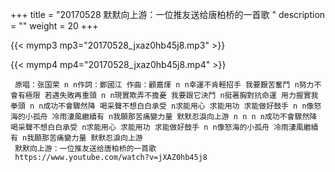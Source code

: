+++
title = "20170528  默默向上游：一位推友送给唐柏桥的一首歌 "
description = ""
weight = 20
+++

{{< mymp3 mp3="20170528_jxaz0hb45j8.mp3" >}}

{{< mymp4 mp4="20170528_jxaz0hb45j8.mp4" >}}

     原唱：张国荣 n n作詞：鄭國江 作曲：顧嘉煇 n n幸運不肯輕招手 我要艱苦奮鬥 n努力不會有極限 若遇失敗再重頭 n n現實欺弄不擔憂 我要跟它決鬥 n挺著胸對抗命運 用力握實我拳頭 n n成功不會驟然降 喝采聲不想白白承受 n求能用心 求能用功 求能做好鼓手 n n像怒海的小孤舟 冷雨淒風繼續有 n我願那苦痛變力量 默默忍淚向上游 n n n n成功不會驟然降 喝采聲不想白白承受 n求能用心 求能用功 求能做好鼓手 n n像怒海的小孤舟 冷雨淒風繼續有 n我願那苦痛變力量 默默忍淚向上游 
     默默向上游：一位推友送给唐柏桥的一首歌 
     https://www.youtube.com/watch?v=jXAZ0hb45j8 
